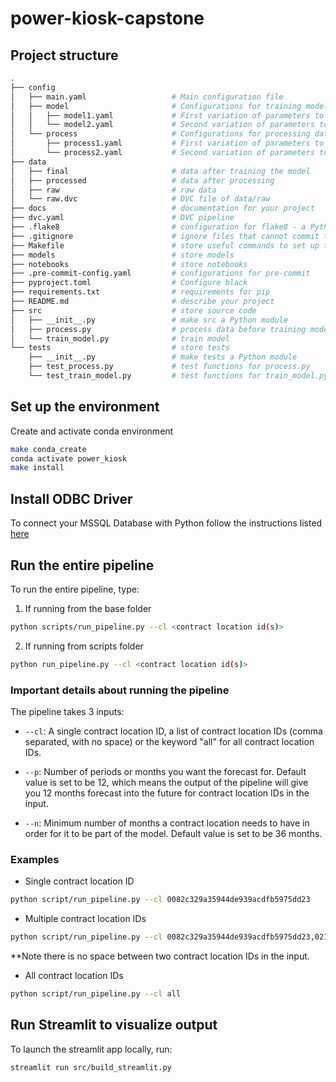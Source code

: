 # power-kiosk-capstone


## Project structure
```bash
.
├── config                      
│   ├── main.yaml                   # Main configuration file
│   ├── model                       # Configurations for training model
│   │   ├── model1.yaml             # First variation of parameters to train model
│   │   └── model2.yaml             # Second variation of parameters to train model
│   └── process                     # Configurations for processing data
│       ├── process1.yaml           # First variation of parameters to process data
│       └── process2.yaml           # Second variation of parameters to process data
├── data            
│   ├── final                       # data after training the model
│   ├── processed                   # data after processing
│   ├── raw                         # raw data
│   └── raw.dvc                     # DVC file of data/raw
├── docs                            # documentation for your project
├── dvc.yaml                        # DVC pipeline
├── .flake8                         # configuration for flake8 - a Python formatter tool
├── .gitignore                      # ignore files that cannot commit to Git
├── Makefile                        # store useful commands to set up the environment
├── models                          # store models
├── notebooks                       # store notebooks
├── .pre-commit-config.yaml         # configurations for pre-commit
├── pyproject.toml                  # Configure black
├── requirements.txt                # requirements for pip
├── README.md                       # describe your project
├── src                             # store source code
│   ├── __init__.py                 # make src a Python module 
│   ├── process.py                  # process data before training model
│   └── train_model.py              # train model
└── tests                           # store tests
    ├── __init__.py                 # make tests a Python module 
    ├── test_process.py             # test functions for process.py
    └── test_train_model.py         # test functions for train_model.py
```

## Set up the environment
Create and activate conda environment
```bash
make conda_create
conda activate power_kiosk
make install
```

## Install ODBC Driver 
To connect your MSSQL Database with Python follow the instructions listed [here](https://learn.microsoft.com/en-us/sql/connect/odbc/download-odbc-driver-for-sql-server?view=sql-server-ver16)

## Run the entire pipeline
To run the entire pipeline, type:

1. If running from the base folder
```bash
python scripts/run_pipeline.py --cl <contract location id(s)> 
```

2. If running from scripts folder 
```bash
python run_pipeline.py --cl <contract location id(s)>
```

### Important details about running the pipeline

The pipeline takes 3 inputs:
- `--cl`: A single contract location ID, a list of contract location IDs (comma separated, with no space) or the keyword "all" for all contract location IDs.

- `--p`: Number of periods or months you want the forecast for. Default value is set to be 12, which means the output of the pipeline will give you 12 months forecast into the future for contract location IDs in the input.

- `--n`: Minimum number of months a contract location needs to have in order for it to be part of the model. Default value is set to be 36 months. 

### Examples 

- Single contract location ID
```bash 
python script/run_pipeline.py --cl 0082c329a35944de939acdfb5975dd23
```

- Multiple contract location IDs
```bash
python script/run_pipeline.py --cl 0082c329a35944de939acdfb5975dd23,0219a6756d3e439d84f5bb5678f40499,07e2ba4b87b04684b4ea75c5654d354d,0d674bb909474caeb24cccc0d051df92
```
**Note there is no space between two contract location IDs in the input. 

- All contract location IDs
```bash
python script/run_pipeline.py --cl all
```

## Run Streamlit to visualize output

To launch the streamlit app locally, run: 

```bash
streamlit run src/build_streamlit.py
```

